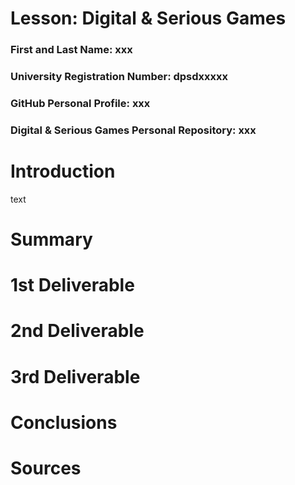 # Lesson: Digital & Serious Games

### First and Last Name: xxx
### University Registration Number: dpsdxxxxx
### GitHub Personal Profile: xxx
### Digital & Serious Games Personal Repository: xxx

# Introduction
text
# Summary


# 1st Deliverable


# 2nd Deliverable


# 3rd Deliverable 


# Conclusions


# Sources
